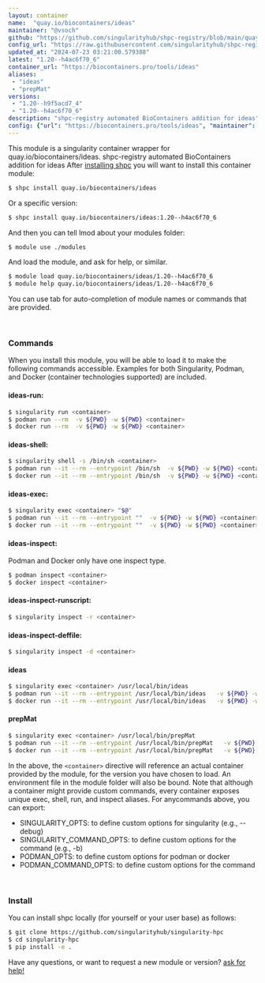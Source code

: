 ```yaml
---
layout: container
name:  "quay.io/biocontainers/ideas"
maintainer: "@vsoch"
github: "https://github.com/singularityhub/shpc-registry/blob/main/quay.io/biocontainers/ideas/container.yaml"
config_url: "https://raw.githubusercontent.com/singularityhub/shpc-registry/main/quay.io/biocontainers/ideas/container.yaml"
updated_at: "2024-07-23 03:21:00.579388"
latest: "1.20--h4ac6f70_6"
container_url: "https://biocontainers.pro/tools/ideas"
aliases:
 - "ideas"
 - "prepMat"
versions:
 - "1.20--h9f5acd7_4"
 - "1.20--h4ac6f70_6"
description: "shpc-registry automated BioContainers addition for ideas"
config: {"url": "https://biocontainers.pro/tools/ideas", "maintainer": "@vsoch", "description": "shpc-registry automated BioContainers addition for ideas", "latest": {"1.20--h4ac6f70_6": "sha256:bba2112b28fcec2f256d8cc86c3d5420fd2e73967b8376c169c19f1e7d4d488a"}, "tags": {"1.20--h9f5acd7_4": "sha256:0d28666a469afe3c471c642cd4d6768de4bda0f7a754af5e0a7bfdcb3bbc8ba5", "1.20--h4ac6f70_6": "sha256:bba2112b28fcec2f256d8cc86c3d5420fd2e73967b8376c169c19f1e7d4d488a"}, "docker": "quay.io/biocontainers/ideas", "aliases": {"ideas": "/usr/local/bin/ideas", "prepMat": "/usr/local/bin/prepMat"}}
---
```


This module is a singularity container wrapper for quay.io/biocontainers/ideas.
shpc-registry automated BioContainers addition for ideas
After [installing shpc](#install) you will want to install this container module:


```bash
$ shpc install quay.io/biocontainers/ideas
```

Or a specific version:

```bash
$ shpc install quay.io/biocontainers/ideas:1.20--h4ac6f70_6
```

And then you can tell lmod about your modules folder:

```bash
$ module use ./modules
```

And load the module, and ask for help, or similar.

```bash
$ module load quay.io/biocontainers/ideas/1.20--h4ac6f70_6
$ module help quay.io/biocontainers/ideas/1.20--h4ac6f70_6
```

You can use tab for auto-completion of module names or commands that are provided.

<br>

### Commands

When you install this module, you will be able to load it to make the following commands accessible.
Examples for both Singularity, Podman, and Docker (container technologies supported) are included.

#### ideas-run:

```bash
$ singularity run <container>
$ podman run --rm  -v ${PWD} -w ${PWD} <container>
$ docker run --rm  -v ${PWD} -w ${PWD} <container>
```

#### ideas-shell:

```bash
$ singularity shell -s /bin/sh <container>
$ podman run --it --rm --entrypoint /bin/sh  -v ${PWD} -w ${PWD} <container>
$ docker run --it --rm --entrypoint /bin/sh  -v ${PWD} -w ${PWD} <container>
```

#### ideas-exec:

```bash
$ singularity exec <container> "$@"
$ podman run --it --rm --entrypoint ""  -v ${PWD} -w ${PWD} <container> "$@"
$ docker run --it --rm --entrypoint ""  -v ${PWD} -w ${PWD} <container> "$@"
```

#### ideas-inspect:

Podman and Docker only have one inspect type.

```bash
$ podman inspect <container>
$ docker inspect <container>
```

#### ideas-inspect-runscript:

```bash
$ singularity inspect -r <container>
```

#### ideas-inspect-deffile:

```bash
$ singularity inspect -d <container>
```


#### ideas

```bash
$ singularity exec <container> /usr/local/bin/ideas
$ podman run --it --rm --entrypoint /usr/local/bin/ideas   -v ${PWD} -w ${PWD} <container> -c " $@"
$ docker run --it --rm --entrypoint /usr/local/bin/ideas   -v ${PWD} -w ${PWD} <container> -c " $@"
```


#### prepMat

```bash
$ singularity exec <container> /usr/local/bin/prepMat
$ podman run --it --rm --entrypoint /usr/local/bin/prepMat   -v ${PWD} -w ${PWD} <container> -c " $@"
$ docker run --it --rm --entrypoint /usr/local/bin/prepMat   -v ${PWD} -w ${PWD} <container> -c " $@"
```



In the above, the `<container>` directive will reference an actual container provided
by the module, for the version you have chosen to load. An environment file in the
module folder will also be bound. Note that although a container
might provide custom commands, every container exposes unique exec, shell, run, and
inspect aliases. For anycommands above, you can export:

 - SINGULARITY_OPTS: to define custom options for singularity (e.g., --debug)
 - SINGULARITY_COMMAND_OPTS: to define custom options for the command (e.g., -b)
 - PODMAN_OPTS: to define custom options for podman or docker
 - PODMAN_COMMAND_OPTS: to define custom options for the command

<br>

### Install

You can install shpc locally (for yourself or your user base) as follows:

```bash
$ git clone https://github.com/singularityhub/singularity-hpc
$ cd singularity-hpc
$ pip install -e .
```

Have any questions, or want to request a new module or version? [ask for help!](https://github.com/singularityhub/singularity-hpc/issues)